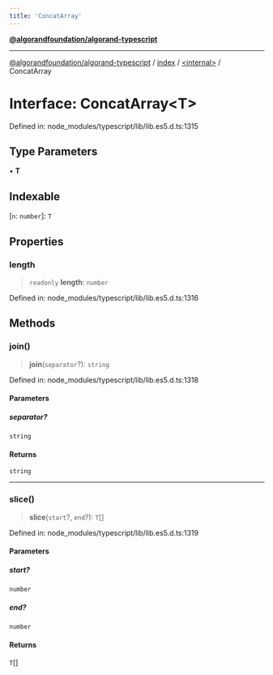 ```yaml
---
title: 'ConcatArray'
---
```


[**@algorandfoundation/algorand-typescript**](../../../README.md)

---

[@algorandfoundation/algorand-typescript](../../../README.md) / [index](../../README.md) / [\<internal\>](../README.md) / ConcatArray

# Interface: ConcatArray\<T\>

Defined in: node_modules/typescript/lib/lib.es5.d.ts:1315

## Type Parameters

• **T**

## Indexable

\[`n`: `number`\]: `T`

## Properties

### length

> `readonly` **length**: `number`

Defined in: node_modules/typescript/lib/lib.es5.d.ts:1316

## Methods

### join()

> **join**(`separator`?): `string`

Defined in: node_modules/typescript/lib/lib.es5.d.ts:1318

#### Parameters

##### separator?

`string`

#### Returns

`string`

---

### slice()

> **slice**(`start`?, `end`?): `T`[]

Defined in: node_modules/typescript/lib/lib.es5.d.ts:1319

#### Parameters

##### start?

`number`

##### end?

`number`

#### Returns

`T`[]
